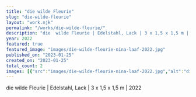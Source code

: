 ```yaml
---
title: "die wilde Fleurie"
slug: "die-wilde-fleurie"
layout: "work.njk"
permalink: "/works/die-wilde-fleurie/"
description: "die  wilde Fleurie | Edelstahl, Lack | 3 x 1,5 x 1,5 m | 2022"
year: 2022
featured: true
featured_image: "images/die-wilde-fleurie-nina-laaf-2022.jpg"
published_on: "2023-01-25"
created_on: "2023-01-25"
total_count: 2
images: [{"src":"images/die-wilde-fleurie-nina-laaf-2022.jpg","alt":"die wilde Fleurie","caption":"Ausstellungsansicht Retour de Paris, Botanischer Garten Karlsruhe","order":1},{"src":"images/die-wilde-fleurie-boden-detail.jpeg","alt":"die wilde Fleurie","caption":"Ausstellungsansicht Retour de Paris, Botanischer Garten Karlsruhe, Detail Bodenplatte","order":2}]
---
```


die  wilde Fleurie | Edelstahl, Lack | 3 x 1,5 x 1,5 m | 2022
